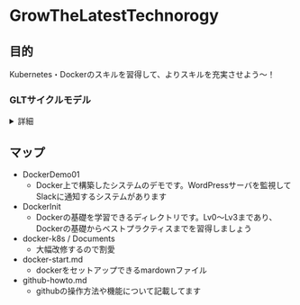 # GrowTheLatestTechnorogy

## 目的
Kubernetes・Dockerのスキルを習得して、よりスキルを充実させよう～！


### GLTサイクルモデル
<details>
<summary> 詳細 </summary>
 
- GLTサイクルモデルってなに？
  - 継続的にコンテンツを作りプロジェクトを拡大していく取り組み

- 何するの？
  - デモ作成 → レビュー会・コンテンツ概要設計 → コンテンツ作成 → コンテンツレビュー →改善
 
    コンテンツ概要設計では、コンテンツに何が必要なのか、コンテンツはどんな構造になるのかを大雑把に作成致します。

- どれくらいの頻度？
  - まずは１サイクル1か月のスパンで回していく✨
 
- 各ステップの説明
 
| ステップ            | 内容                   |
|-----------------|----------------------|
| デモ作成            | コンテンツの元になるデモの作成      |
| レビュー会・コンテンツ概要設計 | デモの発表とコンテンツ大枠の作成     |
| コンテンツ作成         | コンテンツ作成              |
| コンテンツレビュー       | 作成したコンテンツのレビュー会      |
| 改善              | レビューFB(フィードバック)を元に改善 |
 
</details>

## マップ
- DockerDemo01
  - Docker上で構築したシステムのデモです。WordPressサーバを監視してSlackに通知するシステムがあります
- DockerInit
  - Dockerの基礎を学習できるディレクトリです。Lv0～Lv3まであり、Dockerの基礎からベストプラクティスまでを習得しましょう
- docker-k8s / Documents
  - 大幅改修するので割愛
- docker-start.md
  - dockerをセットアップできるmardownファイル
- github-howto.md
  - githubの操作方法や機能について記載してます       

